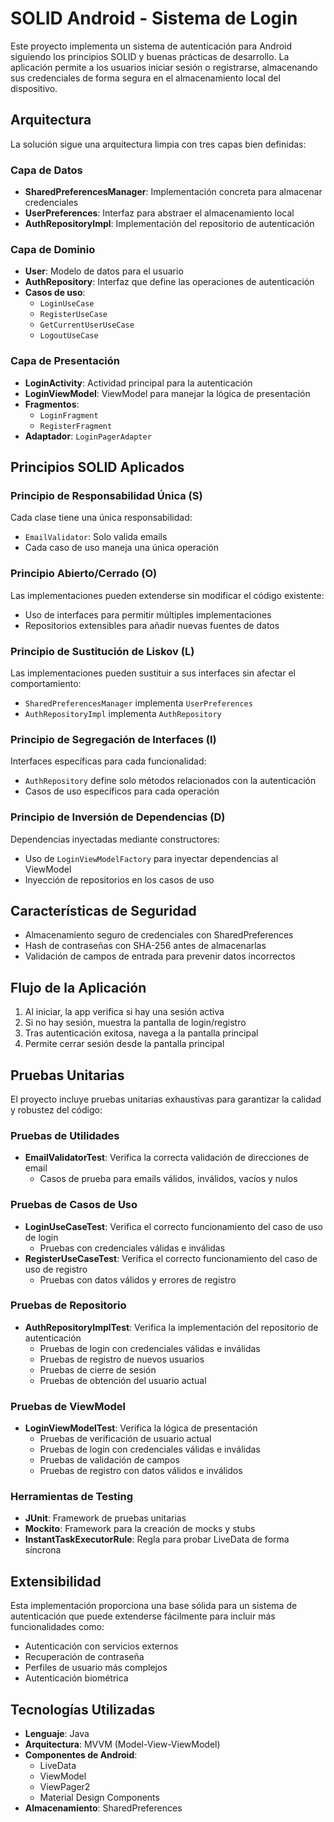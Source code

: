 # SOLID Android - Sistema de Login

Este proyecto implementa un sistema de autenticación para Android siguiendo los principios SOLID y buenas prácticas de desarrollo. 
La aplicación permite a los usuarios iniciar sesión o registrarse, almacenando sus credenciales de forma segura en el almacenamiento local del dispositivo.

## Arquitectura

La solución sigue una arquitectura limpia con tres capas bien definidas:

### Capa de Datos
- **SharedPreferencesManager**: Implementación concreta para almacenar credenciales
- **UserPreferences**: Interfaz para abstraer el almacenamiento local
- **AuthRepositoryImpl**: Implementación del repositorio de autenticación

### Capa de Dominio
- **User**: Modelo de datos para el usuario
- **AuthRepository**: Interfaz que define las operaciones de autenticación
- **Casos de uso**: 
  - `LoginUseCase`
  - `RegisterUseCase`
  - `GetCurrentUserUseCase`
  - `LogoutUseCase`

### Capa de Presentación
- **LoginActivity**: Actividad principal para la autenticación
- **LoginViewModel**: ViewModel para manejar la lógica de presentación
- **Fragmentos**: 
  - `LoginFragment`
  - `RegisterFragment`
- **Adaptador**: `LoginPagerAdapter`

## Principios SOLID Aplicados

### Principio de Responsabilidad Única (S)
Cada clase tiene una única responsabilidad:
- `EmailValidator`: Solo valida emails
- Cada caso de uso maneja una única operación

### Principio Abierto/Cerrado (O)
Las implementaciones pueden extenderse sin modificar el código existente:
- Uso de interfaces para permitir múltiples implementaciones
- Repositorios extensibles para añadir nuevas fuentes de datos

### Principio de Sustitución de Liskov (L)
Las implementaciones pueden sustituir a sus interfaces sin afectar el comportamiento:
- `SharedPreferencesManager` implementa `UserPreferences`
- `AuthRepositoryImpl` implementa `AuthRepository`

### Principio de Segregación de Interfaces (I)
Interfaces específicas para cada funcionalidad:
- `AuthRepository` define solo métodos relacionados con la autenticación
- Casos de uso específicos para cada operación

### Principio de Inversión de Dependencias (D)
Dependencias inyectadas mediante constructores:
- Uso de `LoginViewModelFactory` para inyectar dependencias al ViewModel
- Inyección de repositorios en los casos de uso

## Características de Seguridad

- Almacenamiento seguro de credenciales con SharedPreferences
- Hash de contraseñas con SHA-256 antes de almacenarlas
- Validación de campos de entrada para prevenir datos incorrectos

## Flujo de la Aplicación

1. Al iniciar, la app verifica si hay una sesión activa
2. Si no hay sesión, muestra la pantalla de login/registro
3. Tras autenticación exitosa, navega a la pantalla principal
4. Permite cerrar sesión desde la pantalla principal

## Pruebas Unitarias

El proyecto incluye pruebas unitarias exhaustivas para garantizar la calidad y robustez del código:

### Pruebas de Utilidades
- **EmailValidatorTest**: Verifica la correcta validación de direcciones de email
  - Casos de prueba para emails válidos, inválidos, vacíos y nulos

### Pruebas de Casos de Uso
- **LoginUseCaseTest**: Verifica el correcto funcionamiento del caso de uso de login
  - Pruebas con credenciales válidas e inválidas
- **RegisterUseCaseTest**: Verifica el correcto funcionamiento del caso de uso de registro
  - Pruebas con datos válidos y errores de registro

### Pruebas de Repositorio
- **AuthRepositoryImplTest**: Verifica la implementación del repositorio de autenticación
  - Pruebas de login con credenciales válidas e inválidas
  - Pruebas de registro de nuevos usuarios
  - Pruebas de cierre de sesión
  - Pruebas de obtención del usuario actual

### Pruebas de ViewModel
- **LoginViewModelTest**: Verifica la lógica de presentación
  - Pruebas de verificación de usuario actual
  - Pruebas de login con credenciales válidas e inválidas
  - Pruebas de validación de campos
  - Pruebas de registro con datos válidos e inválidos

### Herramientas de Testing
- **JUnit**: Framework de pruebas unitarias
- **Mockito**: Framework para la creación de mocks y stubs
- **InstantTaskExecutorRule**: Regla para probar LiveData de forma síncrona

## Extensibilidad

Esta implementación proporciona una base sólida para un sistema de autenticación que puede extenderse fácilmente para incluir más funcionalidades como:
- Autenticación con servicios externos
- Recuperación de contraseña
- Perfiles de usuario más complejos
- Autenticación biométrica

## Tecnologías Utilizadas

- **Lenguaje**: Java
- **Arquitectura**: MVVM (Model-View-ViewModel)
- **Componentes de Android**:
  - LiveData
  - ViewModel
  - ViewPager2
  - Material Design Components
- **Almacenamiento**: SharedPreferences
